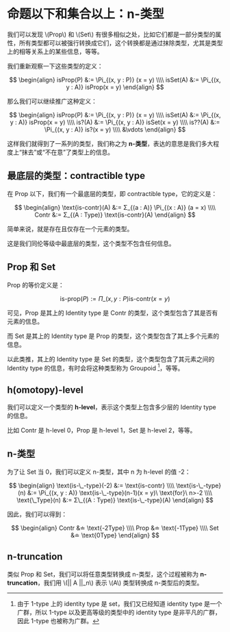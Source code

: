 # 命题以下和集合以上：n-类型

我们可以发现 \\(Prop\\) 和 \\(Set\\) 有很多相似之处，比如它们都是一部分类型的属性，所有类型都可以被强行转换成它们，这个转换都是通过抹除类型，尤其是类型上的相等关系上的某些信息，等等。

我们重新观察一下这些类型的定义：

$$
\begin{align}
isProp(P) &:= \Pi_{(x, y : P)} (x = y) \\\\
isSet(A) &:= \Pi_{(x, y : A)} isProp(x = y)
\end{align}
$$

那么我们可以继续推广这种定义：

$$
\begin{align}
isProp(P) &:= \Pi_{(x, y : P)} (x = y) \\\\
isSet(A) &:= \Pi_{(x, y : A)} isProp(x = y) \\\\
is?(A) &:= \Pi_{(x, y : A)} isSet(x = y) \\\\
is??(A) &:= \Pi_{(x, y : A)} is?(x = y) \\\\
&\vdots
\end{align}
$$

这样我们就得到了一系列的类型，我们称之为 **n-类型**，表达的意思是我们多大程度上“抹去”或“不在意”了类型上的信息。

## 最底层的类型：contractible type

在 Prop 以下，我们有一个最底层的类型，即 contractible type，它的定义是：

$$
\begin{align}
\text{is-contr}(A) &:= Σ_{(a : A)} \Pi_{(x : A)} (a = x) \\\\
Contr &:= Σ_{(A : Type)} \text{is-contr}(A)
\end{align}
$$

简单来说，就是存在且仅存在一个元素的类型。

这是我们同伦等级中最底层的类型，这个类型不包含任何信息。

## Prop 和 Set

Prop 的等价定义是：

$$
\text{is-prop}(P) := \Pi\_{(x, y : P)} \text{is-contr}(x = y)
$$

可见，Prop 是其上的 Identity type 是 Contr 的类型，这个类型包含了其是否有元素的信息。

而 Set 是其上的 Identity type 是 Prop 的类型，这个类型包含了其上多个元素的信息。

以此类推，其上的 Identity type 是 Set 的类型，这个类型包含了其元素之间的 Identity type 的信息，有时会将这种类型称为 Groupoid [^1]，等等。

## h(omotopy)-level

我们可以定义一个类型的 **h-level**，表示这个类型上包含多少层的 Identity type 的信息。

比如 Contr 是 h-level 0，Prop 是 h-level 1，Set 是 h-level 2，等等。

## n-类型

为了让 Set 当 0，我们可以定义 n-类型，其中 n 为 h-level 的值 -2：

$$
\begin{align}
\text{is-\_-type}(-2) &:= \text{is-contr} \\\\
\text{is-\_-type}(n) &:= \Pi_{(x, y : A)} \text{is-\_-type}(n-1)(x = y)\ \text{for}\ n>-2 \\\\
\text{\_Type}(n) &:= Σ\_{(A : Type)} \text{is-\_-type}(A)
\end{align}
$$

因此，我们可以得到：

$$
\begin{align}
Contr &≐ \text{-2Type} \\\\
Prop &≐ \text{-1Type} \\\\
Set &≐ \text{0Type}
\end{align}
$$

## n-truncation

类似 Prop 和 Set，我们可以将任意类型转换成 n-类型，这个过程被称为 **n-truncation**，我们用 \\(|| A ||_n\\) 表示 \\(A\\) 类型转换成 n-类型后的类型。

[^1]: 由于 1-type 上的 identity type 是 set，我们又已经知道 identity type 是一个广群，所以 1-type 以及更高等级的类型中的 identity type 是非平凡的广群，因此 1-type 也被称为广群。
